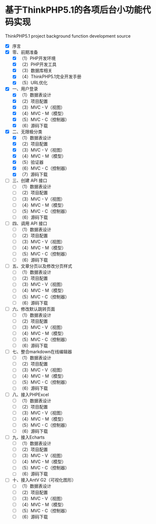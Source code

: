 # 基于ThinkPHP5.1的各项后台小功能代码实现 

ThinkPHP5.1 project background function development source

* [X] 序言
* [X] 零、前期准备
	* [X]  （1）PHP开发环境
	* [X]  （2）PHP开发工具
	* [X]  （3）数据库相关
	* [X]  （4）ThinkPHP5.1完全开发手册
	* [X]  （5）URL优化
* [X] 一、用户登录
	* [X]  （1）数据表设计
	* [X]  （2）项目配置
	* [X]  （3）MVC - V（视图）
	* [X]  （4）MVC - M（模型）
	* [X]  （5）MVC - C（控制器）
	* [X]  （6）源码下载
* [X] 二、无限极分类
	* [X]  （1）数据表设计
	* [X]  （2）项目配置
	* [X]  （3）MVC - V（视图）
	* [X]  （4）MVC - M（模型）
	* [X]  （5）验证器
	* [X]  （6）MVC - C（控制器）
	* [X]  （7）源码下载
* [ ] 三、创建 API 接口
	* [ ]  （1）数据表设计
	* [ ]  （2）项目配置
	* [ ]  （3）MVC - V（视图）
	* [ ]  （4）MVC - M（模型）
	* [ ]  （5）MVC - C（控制器）
	* [ ]  （6）源码下载
* [ ] 四、调用 API 接口
	* [ ]  （1）数据表设计
	* [ ]  （2）项目配置
	* [ ]  （3）MVC - V（视图）
	* [ ]  （4）MVC - M（模型）
	* [ ]  （5）MVC - C（控制器）
	* [ ]  （6）源码下载
* [ ] 五、文章分页以及修改分页样式
	* [ ]  （1）数据表设计
	* [ ]  （2）项目配置
	* [ ]  （3）MVC - V（视图）
	* [ ]  （4）MVC - M（模型）
	* [ ]  （5）MVC - C（控制器）
	* [ ]  （6）源码下载
* [ ] 六、修改默认跳转页面
	* [ ]  （1）数据表设计
	* [ ]  （2）项目配置
	* [ ]  （3）MVC - V（视图）
	* [ ]  （4）MVC - M（模型）
	* [ ]  （5）MVC - C（控制器）
	* [ ]  （6）源码下载
* [ ] 七、整合markdown在线编辑器
	* [ ]  （1）数据表设计
	* [ ]  （2）项目配置
	* [ ]  （3）MVC - V（视图）
	* [ ]  （4）MVC - M（模型）
	* [ ]  （5）MVC - C（控制器）
	* [ ]  （6）源码下载
* [ ] 八、接入PHPExcel
	* [ ]  （1）数据表设计
	* [ ]  （2）项目配置
	* [ ]  （3）MVC - V（视图）
	* [ ]  （4）MVC - M（模型）
	* [ ]  （5）MVC - C（控制器）
	* [ ]  （6）源码下载
* [ ] 九、接入Echarts
	* [ ]  （1）数据表设计
	* [ ]  （2）项目配置
	* [ ]  （3）MVC - V（视图）
	* [ ]  （4）MVC - M（模型）
	* [ ]  （5）MVC - C（控制器）
	* [ ]  （6）源码下载
* [ ] 十、接入AntV G2（可视化图形）
	* [ ]  （1）数据表设计
	* [ ]  （2）项目配置
	* [ ]  （3）MVC - V（视图）
	* [ ]  （4）MVC - M（模型）
	* [ ]  （5）MVC - C（控制器）
	* [ ]  （6）源码下载
